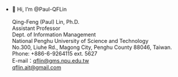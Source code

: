- 👋 Hi, I’m @Paul-QFLin <BR> <BR>
Qing-Feng (Paul) Lin, Ph.D. <BR>
Assistant Professor <BR>
Dept. of Information Management <BR>
National Penghu University of Science and Technology <BR>
No.300, Liuhe Rd., Magong City, Penghu County 88046, Taiwan.  <BR>
Phone: +886-6-9264115 ext. 5627 <BR>
E-mail：qflin@gms.npu.edu.tw <BR>
        qflin.ait@gmail.com <BR>
 <BR>
<!---
Paul-QFLin/Paul-QFLin is a ✨ special ✨ repository because its `README.md` (this file) appears on your GitHub profile.
You can click the Preview link to take a look at your changes.
--->
